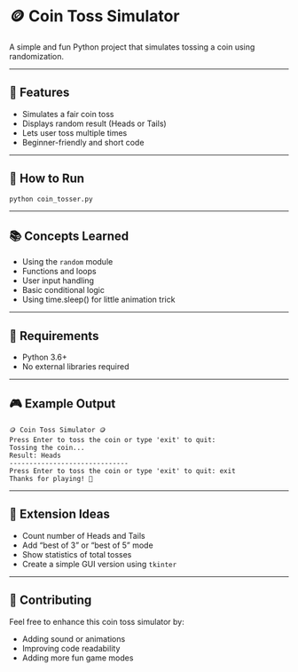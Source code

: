 # 🪙 Coin Toss Simulator

A simple and fun Python project that simulates tossing a coin using randomization.

---

## 🎯 Features

* Simulates a fair coin toss
* Displays random result (Heads or Tails)
* Lets user toss multiple times
* Beginner-friendly and short code

---

## 🚀 How to Run

```bash
python coin_tosser.py
```

---

## 📚 Concepts Learned

* Using the `random` module
* Functions and loops
* User input handling
* Basic conditional logic
* Using time.sleep() for little animation trick

---

## 🔧 Requirements

* Python 3.6+
* No external libraries required

---

## 🎮 Example Output

```
🪙 Coin Toss Simulator 🪙
Press Enter to toss the coin or type 'exit' to quit:
Tossing the coin...
Result: Heads
------------------------------
Press Enter to toss the coin or type 'exit' to quit: exit
Thanks for playing! 👋
```

---

## 🚀 Extension Ideas

* Count number of Heads and Tails
* Add “best of 3” or “best of 5” mode
* Show statistics of total tosses
* Create a simple GUI version using `tkinter`

---

## 🤝 Contributing

Feel free to enhance this coin toss simulator by:

* Adding sound or animations
* Improving code readability
* Adding more fun game modes
